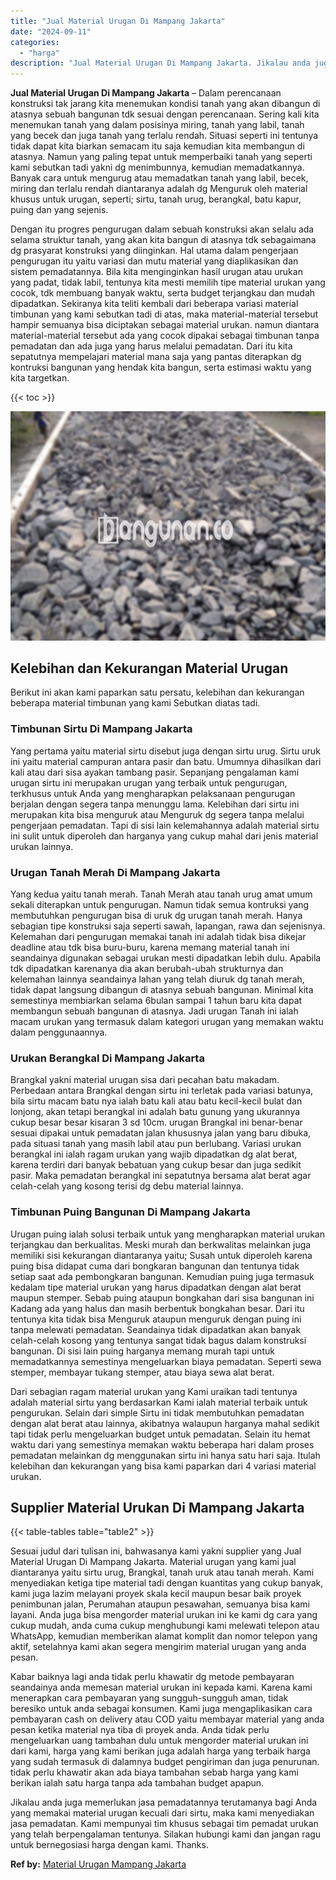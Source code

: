 ```yaml
---
title: "Jual Material Urugan Di Mampang Jakarta"
date: "2024-09-11"
categories: 
  - "harga"
description: "Jual Material Urugan Di Mampang Jakarta. Jikalau anda juga memerlukan jasa pemadatannya terutamanya bagi Anda yang memakai material urugan kecuali dari sirtu..."
---
```


**Jual Material Urugan Di Mampang Jakarta** – Dalam perencanaan konstruksi tak jarang kita menemukan kondisi tanah yang akan dibangun di atasnya sebuah bangunan tdk sesuai dengan perencanaan. Sering kali kita menemukan tanah yang dalam posisinya miring, tanah yang labil, tanah yang becek dan juga tanah yang terlalu rendah. Situasi seperti ini tentunya tidak dapat kita biarkan semacam itu saja kemudian kita membangun di atasnya. Namun yang paling tepat untuk memperbaiki tanah yang seperti kami sebutkan tadi yakni dg menimbunnya, kemudian memadatkannya. Banyak cara untuk mengurug atau memadatkan tanah yang labil, becek, miring dan terlalu rendah diantaranya adalah dg Menguruk oleh material khusus untuk urugan, seperti; sirtu, tanah urug, berangkal, batu kapur, puing dan yang sejenis.

Dengan itu progres pengurugan dalam sebuah konstruksi akan selalu ada selama struktur tanah, yang akan kita bangun di atasnya tdk sebagaimana dg prasyarat konstruksi yang diinginkan. Hal utama dalam pengerjaan pengurugan itu yaitu variasi dan mutu material yang diaplikasikan dan sistem pemadatannya. Bila kita menginginkan hasil urugan atau urukan yang padat, tidak labil, tentunya kita mesti memilih tipe material urukan yang cocok, tdk membuang banyak waktu, serta budget terjangkau dan mudah dipadatkan. Sekiranya kita teliti kembali dari beberapa variasi material timbunan yang kami sebutkan tadi di atas, maka material-material tersebut hampir semuanya bisa diciptakan sebagai material urukan. namun diantara material-material tersebut ada yang cocok dipakai sebagai timbunan tanpa pemadatan dan ada juga yang harus melalui pemadatan. Dari itu kita sepatutnya mempelajari material mana saja yang pantas diterapkan dg kontruksi bangunan yang hendak kita bangun, serta estimasi waktu yang kita targetkan.

{{< toc >}}

![Jual Material Urugan Di Mampang Jakarta](/images/jual-urugan-32.png)

## Kelebihan dan Kekurangan Material Urugan

Berikut ini akan kami paparkan satu persatu, kelebihan dan kekurangan beberapa material timbunan yang kami Sebutkan diatas tadi.

### Timbunan Sirtu Di Mampang Jakarta

Yang pertama yaitu material sirtu disebut juga dengan sirtu urug. Sirtu uruk ini yaitu material campuran antara pasir dan batu. Umumnya dihasilkan dari kali atau dari sisa ayakan tambang pasir. Sepanjang pengalaman kami urugan sirtu ini merupakan urugan yang terbaik untuk pengurugan, terkhusus untuk Anda yang mengharapkan pelaksanaan pengurugan berjalan dengan segera tanpa menunggu lama. Kelebihan dari sirtu ini merupakan kita bisa menguruk atau Menguruk dg segera tanpa melalui pengerjaan pemadatan. Tapi di sisi lain kelemahannya adalah material sirtu ini sulit untuk diperoleh dan harganya yang cukup mahal dari jenis material urukan lainnya.

### Urugan Tanah Merah Di Mampang Jakarta

Yang kedua yaitu tanah merah. Tanah Merah atau tanah urug amat umum sekali diterapkan untuk pengurugan. Namun tidak semua kontruksi yang membutuhkan pengurugan bisa di uruk dg urugan tanah merah. Hanya sebagian tipe konstruksi saja seperti sawah, lapangan, rawa dan sejenisnya. Kelemahan dari pengurugan memakai tanah ini adalah tidak bisa dikejar deadline atau tdk bisa buru-buru, karena memang material tanah ini seandainya digunakan sebagai urukan mesti dipadatkan lebih dulu. Apabila tdk dipadatkan karenanya dia akan berubah-ubah strukturnya dan kelemahan lainnya seandainya lahan yang telah diuruk dg tanah merah, tidak dapat langsung dibangun di atasnya sebuah bangunan. Minimal kita semestinya membiarkan selama 6bulan sampai 1 tahun baru kita dapat membangun sebuah bangunan di atasnya. Jadi urugan Tanah ini ialah macam urukan yang termasuk dalam kategori urugan yang memakan waktu dalam penggunaannya.

### Urukan Berangkal Di Mampang Jakarta

Brangkal yakni material urugan sisa dari pecahan batu makadam. Perbedaan antara Brangkal dengan sirtu ini terletak pada variasi batunya, bila sirtu macam batu nya ialah batu kali atau batu kecil-kecil bulat dan lonjong, akan tetapi berangkal ini adalah batu gunung yang ukurannya cukup besar besar kisaran 3 sd 10cm. urugan Brangkal ini benar-benar sesuai dipakai untuk pemadatan jalan khususnya jalan yang baru dibuka, pada situasi tanah yang masih labil atau pun berlubang. Variasi urukan berangkal ini ialah ragam urukan yang wajib dipadatkan dg alat berat, karena terdiri dari banyak bebatuan yang cukup besar dan juga sedikit pasir. Maka pemadatan berangkal ini sepatutnya bersama alat berat agar celah-celah yang kosong terisi dg debu material lainnya.

### Timbunan Puing Bangunan Di Mampang Jakarta

Urugan puing ialah solusi terbaik untuk yang mengharapkan material urukan terjangkau dan berkualitas. Meski murah dan berkwalitas melainkan juga memiliki sisi kekurangan diantaranya yaitu; Susah untuk diperoleh karena puing bisa didapat cuma dari bongkaran bangunan dan tentunya tidak setiap saat ada pembongkaran bangunan. Kemudian puing juga termasuk kedalam tipe material urukan yang harus dipadatkan dengan alat berat maupun stemper. Sebab puing ataupun bongkahan dari sisa bangunan ini Kadang ada yang halus dan masih berbentuk bongkahan besar. Dari itu tentunya kita tidak bisa Menguruk ataupun menguruk dengan puing ini tanpa melewati pemadatan. Seandainya tidak dipadatkan akan banyak celah-celah kosong yang tentunya sangat tidak bagus dalam konstruksi bangunan. Di sisi lain puing harganya memang murah tapi untuk memadatkannya semestinya mengeluarkan biaya pemadatan. Seperti sewa stemper, membayar tukang stemper, atau biaya sewa alat berat.

Dari sebagian ragam material urukan yang Kami uraikan tadi tentunya adalah material sirtu yang berdasarkan Kami ialah material terbaik untuk pengurukan. Selain dari simple Sirtu ini tidak membutuhkan pemadatan dengan alat berat atau lainnya, akibatnya walaupun harganya mahal sedikit tapi tidak perlu mengeluarkan budget untuk pemadatan. Selain itu hemat waktu dari yang semestinya memakan waktu beberapa hari dalam proses pemadatan melainkan dg menggunakan sirtu ini hanya satu hari saja. Itulah kelebihan dan kekurangan yang bisa kami paparkan dari 4 variasi material urukan.

## Supplier Material Urukan Di Mampang Jakarta

{{< table-tables table="table2" >}}

Sesuai judul dari tulisan ini, bahwasanya kami yakni supplier yang Jual Material Urugan Di Mampang Jakarta. Material urugan yang kami jual diantaranya yaitu sirtu urug, Brangkal, tanah uruk atau tanah merah. Kami menyediakan ketiga tipe material tadi dengan kuantitas yang cukup banyak, kami juga lazim melayani proyek skala kecil maupun besar baik proyek penimbunan jalan, Perumahan ataupun pesawahan, semuanya bisa kami layani. Anda juga bisa mengorder material urukan ini ke kami dg cara yang cukup mudah, anda cuma cukup menghubungi kami melewati telepon atau WhatsApp, kemudian memberikan alamat komplit dan nomor telepon yang aktif, setelahnya kami akan segera mengirim material urugan yang anda pesan.

Kabar baiknya lagi anda tidak perlu khawatir dg metode pembayaran seandainya anda memesan material urukan ini kepada kami. Karena kami menerapkan cara pembayaran yang sungguh-sungguh aman, tidak beresiko untuk anda sebagai konsumen. Kami juga mengaplikasikan cara pembayaran cash on delivery atau COD yaitu membayar material yang anda pesan ketika material nya tiba di proyek anda. Anda tidak perlu mengeluarkan uang tambahan dulu untuk mengorder material urukan ini dari kami, harga yang kami berikan juga adalah harga yang terbaik harga yang sudah termasuk di dalamnya budget pengiriman dan juga penurunan. tidak perlu khawatir akan ada biaya tambahan sebab harga yang kami berikan ialah satu harga tanpa ada tambahan budget apapun.

Jikalau anda juga memerlukan jasa pemadatannya terutamanya bagi Anda yang memakai material urugan kecuali dari sirtu, maka kami menyediakan jasa pemadatan. Kami mempunyai tim khusus sebagai tim pemadat urukan yang telah berpengalaman tentunya. Silakan hubungi kami dan jangan ragu untuk bernegosiasi harga dengan kami. Thanks.

**Ref by:** [Material Urugan Mampang Jakarta](https://id.wikipedia.org/wiki/Material)
